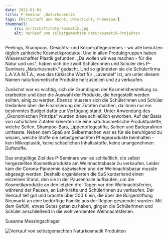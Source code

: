 ```yaml
---
date: 2022-01-01
title: P-Seminar „Naturkosmetik
tags: [Wirtschaft und Recht, Unterricht, P-Seminar]
thumbnail:
    src: wirtschaft/naturkosmetik.jpg
    alt: Verkauf von selbstgemachten Naturkosmetik-Projekten
---
```


Peelings, Shampoos, Gesichts- und Körperpflegecremes - wir alle benutzen täglich zahlreiche Kosmetikprodukte. Und in allen Produktgruppen haben Wissenschaftler Plastik gefunden. „Da wollen wir was machen - für die Natur und uns", haben sich die zwölf Schülerinnen und Schüler des P-Seminars „Naturkosmetik“ gedacht. Und so gründeten sie die Schülerfirma L.A.V.A.N.T.A., was das türkische Wort für „Lavendel“ ist, um unter diesem Namen naturkosmetische Produkte herzustellen und zu verkaufen. 

Zunächst war es wichtig, sich die Grundlagen der Kosmetikherstellung zu erarbeiten und über die Auswahl der Produkte, die hergestellt werden sollten, einig zu werden. Ebenso mussten sich die Schülerinnen und Schüler Gedanken über die Finanzierung der Zutaten machen, da ihnen nur ein bestimmtes Budget dafür zur Verfügung stand. Unter Anwendung des „Ökonomischen Prinzips“ wurden diese schließlich erworben. 
Auf der Basis von natürlichen Zutaten kreierten sie eine naturkosmetische Produktpalette, welche Seifen, Shampoo-Bars, Lippenpflegestifte, Salben und Badepralinen umfasste. Neben dem Spaß am Selbermachen war es für sie beruhigend zu wissen, welche Stoffe die selbstgemachten Pflegeprodukte beinhalten - kein Mikroplastik, keine schädlichen Inhaltsstoffe, keine unangenehmen Duftstoffe. 

Das endgültige Ziel des P-Seminars war es schließlich, die selbst hergestellten Kosmetikprodukte am Weihnachtsbasar zu verkaufen. Leider kam die Corona-Pandemie dazwischen und der Weihnachtsbasar musste abgesagt werden. Deshalb organisierten die SuS kurzerhand einen einzelnen Stand, den sie in der Pausenhalle aufbauten, um die Kosmetikprodukte an den letzten drei Tagen vor den Weihnachtsferien, während der Pausen, an Lehrkräfte und SchülerInnen zu verkaufen. 
Der Verkauf lief gut und brachte über 500 € ein, die über die Bürgerstiftung Neumarkt an eine bedürftige Familie aus der Region gespendet wurden. Mit dem Gefühl, etwas Gutes getan zu haben, gingen die Schülerinnen und Schüler anschließend in die wohlverdienten Weihnachtsferien. 

Susanne Messingschlager

![Verkauf von selbstgemachten Naturkosmetik Produkten](/images/wirtschaft/naturkosmetik.jpg)